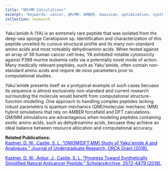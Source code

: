 ```yaml
---
title: "QM/MM Calculations"
excerpt: "Keywords: cancer, QM/MM, AMBER, Gaussian, optimization, synthesis<img src='/images/structures.png' width='500' height='300'>"
collection: research
---
```


Yaku’amide A (YA) is an extremely rare peptide that was isolated from the deep-sea sponge Ceratopsion sp. Identification and characterization of this peptide unveiled its curious structural profile and its many non-standard amino acids and most noteablly dehydroamino acids. When tested against an array of 39 human cancer cell lines, YA exhibited notable cytotoxicity against P388 murine leukemia cells via a potentially novel mode of action. Many medically relevant peptides, such as Yaku'amide, often contain non-standard amino acids and require de novo parameters proir to computational studies.

Yaku'amide presents itself as a protypical example of such cases becuase its sequence is almost exclusively non-standard and current research surrounding the molecule would benefit from computational structure-function modelling. One approach to handling complex peptides lacking robust parameters is quantum mechanics (QM)/molecular mechanic (MM) hybrid simulations that rely on AMBER forcefield and DFT calculations. QM/MM silmulations are advantageous when modeling peptides containing exotic amino acids, such as dehydroamino acids, becuase they achieve an ideal balance between resource allocation and computational accuracy.

<strong>Related Publications:</strong><br/>
<a style="color:blue" href="http://jur.byu.edu/?p=23292">Kastner, D. W., Castle, S. L. “ONIOM(DFT:MM) Study of Yaku'amide A and Analogues.” Journal of Undergraduate Research, ORCA Grant (2018).</a>

<a style="color:blue" href="https://scholarsarchive.byu.edu/library_studentposters_2018/1/">Kastner, D. W., Ankur, J., Castle, S. L. “Progress Toward Synthetically Simplified Natural Anticancer Peptide.” ScholarsArchive, 2572-4479 (2018).</a>

